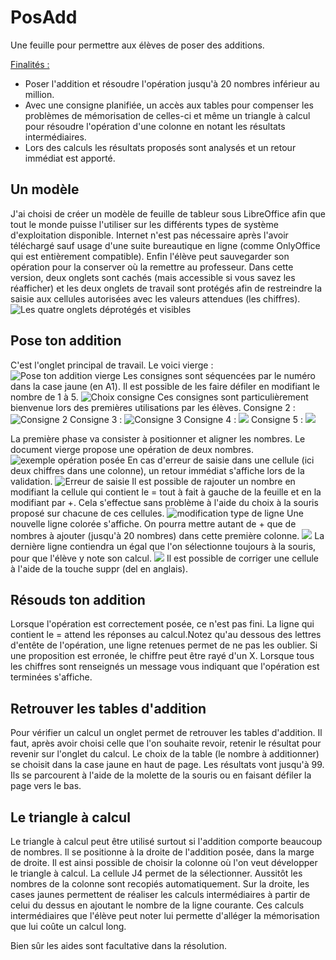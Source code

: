 # PosAdd
Une feuille pour permettre aux élèves de poser des additions.

<ins>Finalités :</ins>
* Poser l'addition et résoudre l'opération jusqu'à 20 nombres inférieur au million.
* Avec une consigne planifiée, un accès aux tables pour compenser les problèmes de mémorisation de celles-ci et même un triangle à calcul pour résoudre l'opération d'une colonne en notant les résultats intermédiaires.
* Lors des calculs les résultats proposés sont analysés et un retour immédiat est apporté.

## Un modèle
J'ai choisi de créer un modèle de feuille de tableur sous LibreOffice afin que tout le monde puisse l'utiliser sur les différents types de système d'exploitation disponible.
Internet n'est pas nécessaire après l'avoir téléchargé sauf usage d'une suite bureautique en ligne (comme OnlyOffice qui est entièrement compatible).
Enfin l'élève peut sauvegarder son opération pour la conserver où la remettre au professeur.
Dans cette version, deux onglets sont cachés (mais accessible si vous savez les réafficher) et les deux onglets de travail sont protégés afin de restreindre la saisie aux cellules autorisées avec les valeurs attendues (les chiffres).
![Les quatre onglets déprotégés et visibles](https://nuage03.apps.education.fr/index.php/s/HqXRKfL39PqbrwQ/preview)

## Pose ton addition
C'est l'onglet principal de travail. Le voici vierge :
![Pose ton addition vierge](https://nuage03.apps.education.fr/index.php/s/2qKQSJsPxrfKAkk/preview)
Les consignes sont séquencées par le numéro dans la case jaune (en A1).
Il est possible de les faire défiler en modifiant le nombre de 1 à 5.
![Choix consigne](https://nuage03.apps.education.fr/index.php/s/zzX4Tt27xsr3Jpe/preview)
Ces consignes sont particulièrement bienvenue lors des premières utilisations par les élèves.
Consigne 2 : 
![Consigne 2](https://nuage03.apps.education.fr/index.php/s/7EL7kzjRp7sze73/preview)
Consigne 3 :
![Consigne 3](https://nuage03.apps.education.fr/index.php/s/AYaPEP7gs6NSbwe/preview)
Consigne 4 :
![](https://nuage03.apps.education.fr/index.php/s/AYpfjpM9gRWtN6a/preview)
Consigne 5 :
![](https://nuage03.apps.education.fr/index.php/s/3F6awataQREZ9Rk/preview)

La première phase va consister à positionner et aligner les nombres. Le document vierge propose une opération de deux nombres.
![exemple opération posée](https://nuage03.apps.education.fr/index.php/s/YeNcDnLPHF9PoYY/preview)
En cas d'erreur de saisie dans une cellule (ici deux chiffres dans une colonne), un retour immédiat s'affiche lors de la validation.
![Erreur de saisie](https://nuage03.apps.education.fr/index.php/s/dK7BHZtkeqMMb8P/preview)
Il est possible de rajouter un nombre en modifiant la cellule qui contient le = tout à fait à gauche de la feuille et en la modifiant par +. Cela s'effectue sans problème à l'aide du choix à la souris proposé sur chacune de ces cellules.
![modification type de ligne](https://nuage03.apps.education.fr/index.php/s/9N3pqLsqczLddfD/preview)
Une nouvelle ligne colorée s'affiche. 
On pourra mettre autant de + que de nombres à ajouter (jusqu'à 20 nombres) dans cette première colonne.
![](https://nuage03.apps.education.fr/index.php/s/zSf8ecGFtTLYn4H/preview)
La dernière ligne contiendra un égal que l'on sélectionne toujours à la souris, pour que l'élève y note son calcul.
![](https://nuage03.apps.education.fr/index.php/s/HYck4gbnSTYWoND/preview)
Il est possible de corriger une cellule à l'aide de la touche suppr (del en anglais).
## Résouds ton addition
Lorsque l'opération est correctement posée, ce n'est pas fini. La ligne qui contient le = attend les réponses au calcul.Notez qu'au dessous des lettres d'entête de l'opération, une ligne retenues permet de ne pas les oublier.
Si une proposition est erronée, le chiffre peut être rayé d'un X.
Lorsque tous les chiffres sont renseignés un message vous indiquant que l'opération est terminées s'affiche.
## Retrouver les tables d'addition
Pour vérifier un calcul un onglet permet de retrouver les tables d'addition. Il faut, après avoir choisi celle que l'on souhaite revoir, retenir le résultat pour revenir sur l'onglet du calcul.
Le choix de la table (le nombre à additionner) se choisit dans la case jaune en haut de page. Les résultats vont jusqu'à 99. Ils se parcourent à l'aide de la molette de la souris ou en faisant défiler la page vers le bas.
## Le triangle à calcul
Le triangle à calcul peut être utilisé surtout si l'addition comporte beaucoup de nombres. Il se positionne à la droite de l'addition posée, dans la marge de droite. Il est ainsi possible de choisir la colonne où l'on veut développer le triangle à calcul. La cellule J4 permet de la sélectionner.
Aussitôt les nombres de la colonne sont recopiés automatiquement. Sur la droite, les cases jaunes permettent de réaliser les calculs intermédiaires à partir de celui du dessus en ajoutant le nombre de la ligne courante. Ces calculs intermédiaires que l'élève peut noter lui permette d'alléger la mémorisation que lui coûte un calcul long.

Bien sûr les aides sont facultative dans la résolution.